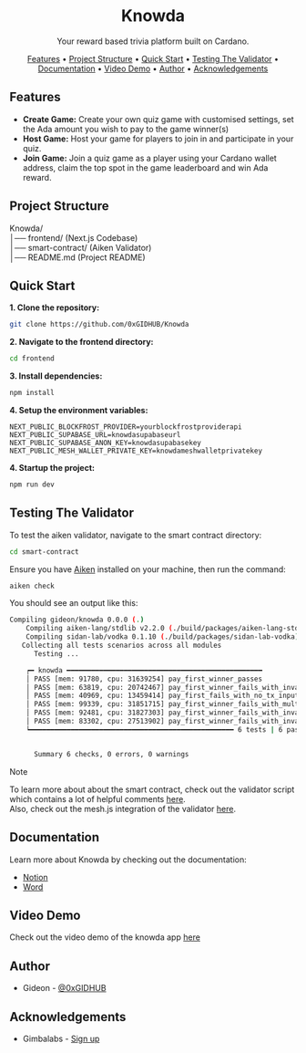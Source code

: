 <h1 align="center">
  Knowda
  <br>
</h1>
<p align="center">Your reward based trivia platform built on Cardano.</p>

<p align="center">
  <a href="#features">Features</a> •
  <a href="#project-structure">Project Structure</a> •
  <a href="#quick-start">Quick Start</a> •
  <a href="#testing-the-validator">Testing The Validator</a> •
  <a href="#documentation">Documentation</a> •
  <a href="#video-demo">Video Demo</a> •
  <a href="#author">Author</a> •
  <a href="#acknowledgements">Acknowledgements</a>
</p>

## Features
- **Create Game:** Create your own quiz game with customised settings, set the Ada amount you wish to pay to the game winner(s)
- **Host Game:** Host your game for players to join in and participate in your quiz.
- **Join Game:** Join a quiz game as a player using your Cardano wallet address, claim the top spot in the game leaderboard and win Ada reward.

## Project Structure
Knowda/<br/>
│── frontend/  (Next.js Codebase)<br/>
│── smart-contract/ (Aiken Validator)<br/>
│── README.md (Project README)

## Quick Start

**1. Clone the repository:**
```bash
git clone https://github.com/0xGIDHUB/Knowda
```

**2. Navigate to the frontend directory:**
```bash
cd frontend
```

**3. Install dependencies:**
```bash
npm install
```

**4. Setup the environment variables:**
```
NEXT_PUBLIC_BLOCKFROST_PROVIDER=yourblockfrostproviderapi
NEXT_PUBLIC_SUPABASE_URL=knowdasupabaseurl
NEXT_PUBLIC_SUPABASE_ANON_KEY=knowdasupabasekey
NEXT_PUBLIC_MESH_WALLET_PRIVATE_KEY=knowdameshwalletprivatekey
```
**4. Startup the project:**
```bash
npm run dev
```

## Testing The Validator
To test the aiken validator, navigate to the smart contract directory:
```bash
cd smart-contract
```
Ensure you have [Aiken](https://aiken-lang.org/installation-instructions) installed on your machine, then run the command:
```bash
aiken check
```
You should see an output like this:
```bash
Compiling gideon/knowda 0.0.0 (.)
    Compiling aiken-lang/stdlib v2.2.0 (./build/packages/aiken-lang-stdlib)
    Compiling sidan-lab/vodka 0.1.10 (./build/packages/sidan-lab-vodka)
   Collecting all tests scenarios across all modules
      Testing ...

    ┍━ knowda ━━━━━━━━━━━━━━━━━━━━━━━━━━━━━━━━━━━━━━━━━━━━━━━━
    │ PASS [mem: 91780, cpu: 31639254] pay_first_winner_passes
    │ PASS [mem: 63819, cpu: 20742467] pay_first_winner_fails_with_invalid_redeemer
    │ PASS [mem: 40969, cpu: 13459414] pay_first_fails_with_no_tx_input
    │ PASS [mem: 99339, cpu: 31851715] pay_first_winner_fails_with_multiple_input
    │ PASS [mem: 92481, cpu: 31827303] pay_first_winner_fails_with_invalid_ada_amount
    │ PASS [mem: 83302, cpu: 27513902] pay_first_winner_fails_with_invalid_tx_signer
    ┕━━━━━━━━━━━━━━━━━━━━━━━━━━━━━━━━━━━━━━━━━━━━━━━━━━ 6 tests | 6 passed | 0 failed


      Summary 6 checks, 0 errors, 0 warnings
```

> [!NOTE]
> To learn more about about the smart contract, check out the validator script which contains a lot of helpful comments [here](https://github.com/0xGIDHUB/Knowda/blob/main/smart-contract/validators/knowda.ak).<br/>
> Also, check out the mesh.js integration of the validator [here](https://github.com/0xGIDHUB/Knowda/tree/main/frontend/src/offchain).


## Documentation
Learn more about Knowda by checking out the documentation:
+ [Notion](https://hill-desert-843.notion.site/Knowda-27a87d3170f780688143cc3fc46ce0fc?source=copy_link)
+ [Word](https://1drv.ms/w/c/d1bc433b580bd566/ER4tNzo-F_NNnKj_QnNYCjcBZk6nNbSZuzYeAd6s7Ncgxg)

## Video Demo
Check out the video demo of the knowda app [here](https://drive.google.com/drive/folders/1JU7AbQ_kk4iTo2tsMqDU50fat2WWsB4T)

## Author
+ Gideon - [@0xGIDHUB](https://github.com/0xGIDHUB)

## Acknowledgements
+ Gimbalabs - [Sign up](https://www.gimbalabs.com/)